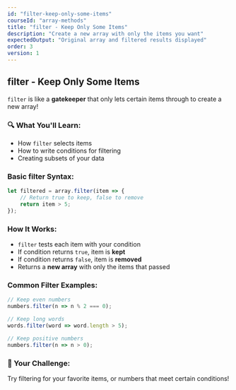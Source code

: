 ```yaml
---
id: "filter-keep-only-some-items"
courseId: "array-methods"
title: "filter - Keep Only Some Items"
description: "Create a new array with only the items you want"
expectedOutput: "Original array and filtered results displayed"
order: 3
version: 1
---
```


## filter - Keep Only Some Items

`filter` is like a **gatekeeper** that only lets certain items through to create a new array!

### 🔍 What You'll Learn:

- How `filter` selects items
- How to write conditions for filtering
- Creating subsets of your data

### Basic filter Syntax:

```javascript
let filtered = array.filter(item => {
    // Return true to keep, false to remove
    return item > 5;
});
```

### How It Works:

- `filter` tests each item with your condition
- If condition returns `true`, item is **kept**
- If condition returns `false`, item is **removed**
- Returns a **new array** with only the items that passed

### Common Filter Examples:

```javascript
// Keep even numbers
numbers.filter(n => n % 2 === 0);

// Keep long words
words.filter(word => word.length > 5);

// Keep positive numbers
numbers.filter(n => n > 0);
```

### 🌟 Your Challenge:

Try filtering for your favorite items, or numbers that meet certain conditions!